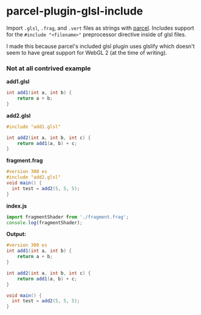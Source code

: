 # parcel-plugin-glsl-include

Import `.glsl`, `.frag`, and `.vert` files as strings with [parcel](https://github.com/parcel-bundler/parcel). Includes support for the `#include "<filename>"` preprocessor directive inside of glsl files.

I made this because parcel's included glsl plugin uses glslify which doesn't seem to have great support for WebGL 2 (at the time of writing).

### Not at all contrived example
**add1.glsl**
```glsl
int add1(int a, int b) {
    return a + b;
}
```

**add2.glsl**
```glsl
#include "add1.glsl"

int add2(int a, int b, int c) {
    return add1(a, b) + c;
}
```

**fragment.frag**
```glsl
#version 300 es
#include "add2.glsl"
void main() {
  int test = add2(5, 5, 5);
}
```

**index.js**
```js
import fragmentShader from './fragment.frag';
console.log(fragmentShader);
```
**Output:**
```glsl
#version 300 es
int add1(int a, int b) {
    return a + b;
}

int add2(int a, int b, int c) {
    return add1(a, b) + c;
}

void main() {
  int test = add2(5, 5, 5);
}
```
